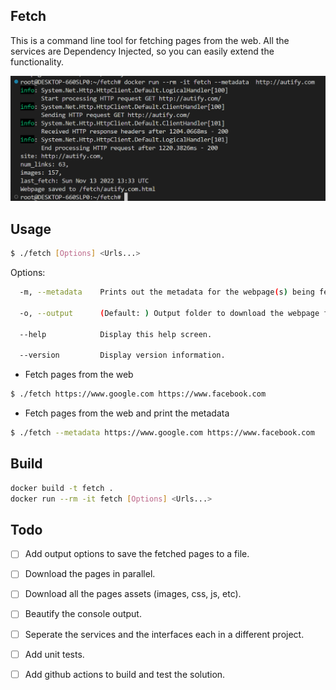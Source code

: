 ## Fetch
This is a command line tool for fetching pages from the web. 
All the services are Dependency Injected, so you can easily extend the functionality.

![image-20221113213531243](.\images\fetch.png)

## Usage
``` bash
$ ./fetch [Options] <Urls...>
```
Options:
``` bash
  -m, --metadata    Prints out the metadata for the webpage(s) being fetched.

  -o, --output      (Default: ) Output folder to download the webpage files.

  --help            Display this help screen.

  --version         Display version information.
```

- Fetch pages from the web
```bash
$ ./fetch https://www.google.com https://www.facebook.com
```
- Fetch pages from the web and print the metadata
```bash
$ ./fetch --metadata https://www.google.com https://www.facebook.com
```
## Build
```bash
docker build -t fetch .
docker run --rm -it fetch [Options] <Urls...>
```

## Todo
- [ ] Add output options to save the fetched pages to a file.
- [ ] Download the pages in parallel.
- [ ] Download all the pages assets (images, css, js, etc).
- [ ] Beautify the console output.
- [ ] Seperate the services and the interfaces each in a different project.
- [ ] Add unit tests.
- [ ] Add github actions to build and test the solution.

